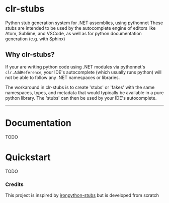 # clr-stubs

Python stub generation system for .NET assemblies, using pythonnet
These stubs are intended to be used by the autocomplete engine of editors like Atom, Sublime, and VSCode, as well
as for python documentation generation (e.g. with Sphinx)

## Why clr-stubs?

If your are writing python code using .NET modules via pythonnet's `clr.AddReference`, your IDE's
autocomplete (which usually runs python) will not be able to follow any .NET namespaces or libraries.

The workaround in clr-stubs is to create 'stubs' or 'fakes' with the same namespaces, types, and metadata
that would typically be available in a pure python library. The 'stubs' can then be used by your IDE's
autocomplete.


-----------------------

# Documentation

TODO

# Quickstart

TODO


### Credits

This project is inspired by [ironpython-stubs](https://github.com/gtalarico/ironpython-stubs) but is developed
from scratch
